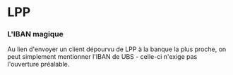 # LPP

### L'IBAN magique

Au lien d'envoyer un client dépourvu de LPP à la banque la plus proche, on peut simplement mentionner l'IBAN de UBS - celle-ci n'exige pas l'ouverture préalable.



